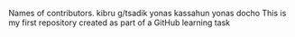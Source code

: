 Names of contributors.
kibru g/tsadik
yonas kassahun
yonas docho
This is my first repository created as part of a GitHub learning task
